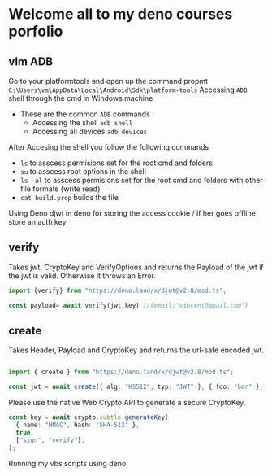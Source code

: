 # Welcome all to my deno courses porfolio

<!-- 
// // Connecting to a Local Database
// await client.connect("mongodb://127.0.0.1:27017");

// Connecting to a Mongo Atlas Database
// await client.connect({
//   db: "<db_name>",
//   tls: true,
//   servers: [
//     {
//       host: "<db_cluster_url>",
//       port: 27017,
//     },
//   ],
//   credential: {
//     username: "<username>",
//     password: "<password>",
//     db: "<db_name>",
//     mechanism: "SCRAM-SHA-1",
//   },
// });
 -->

 <!-- exmple of oaks router context 
 
 import { Router } from "https://deno.land/x/oak/mod.ts";
import { RouterContext } from "./router_context.ts";

interface Body {
    name: string;
    age: number;
}

const router = new Router();

router.get<RouterContext>("/:name", async (ctx: RouterContext) => {
    const name = ctx.params.name;
    ctx.response.body = { message: `Hello, ${name}!` };
});

router.post<RouterContext>("/submit", async (ctx: RouterContext) => {
    const body: Body = await ctx.request.body().value;
    console.log(body);
    ctx.response.body = { message: "Data received" };
});
 -->

 <!-- use this for your respoonse
 
     async vlmregister(ctx:RouterContext){
        const vlmobj =  ctx.request.body();
        ctx.response.headers.set("Content-Type", "application/json");
        ctx.response.body = { message: "Data received", data: vlmobj.value };
        console.log(vlmobj)
    }
  -->

  <!-- working oak example
  import { Application, Router } from 'https:/deno.land/x/oak@v11.1.0/mod.ts';

const app = new Application();
const router = new Router();

router.get("/js/:file", async (context) => {
    const fileName = context.params.file;
    context.response.headers.set("Content-Type", "application/javascript");
    context.response.body = await Deno.open(`./public/js/${fileName}`);
});

router.get("/", async (context) => {
    context.response.headers.set("Content-Type", "text/html");
    context.response.body = await Deno.open(`./public/index.html`);
});

app.use(router.routes());
app.use(router.allowedMethods());

await app.listen({ port: 8000 });

   -->

   <!-- 
   
   what to follow

           // const vlmbody= ctx.request.body({type:"form"});
        // const vlmbody = ctx.request.body({type:"form"});
        // const value = await vlmbody.value;
  
        // // const salt = genSaltSync(8);
        // // const bop = await vlmcreategist(content);
        // // ctx.response.body=bop;
        // // ctx.response.status =201;
        // const hashed = hashSync(pass);
        // const userz= {
        //     user,
        //     email,
        //     password:hashed
        // }
        // console.log()
        // ctx.response.redirect("/Signin")
        // const formData =  ctx.request.body({ type: "form" });

const body =  ctx.request.body()
const {content} =await body.value

if (!content) {
    ctx.throw(400,"Bad request:Not content was found")
}
// const name =value.get("username");
// const email =value.get("email");
// const password =value.get("password");
// const userf={
//     name,email,password
// }
// vlmusers.push(userf)
const gist =await vlmcreategist(content);
console.log(content)
ctx.response.body = gist
ctx.response.status =201
    -->

<!-- 
follow example two

        if(!ctx.request.hasBody){
            ctx.throw(400,bold(red("vlm :( Bad Request:body is missing")));
        }
        // const vlmbody= ctx.request.body({type:"form"});
        const vlmbody = ctx.request.body();
        const {value} = await vlmbody.value;
        const user= value.get('username');
        const email= value.get('email');
        const pass= value.get('password');
        // const salt = genSaltSync(8);
        // const bop = await vlmcreategist(content);
        // ctx.response.body=bop;
        // ctx.response.status =201;
        const hashed = hashSync(pass);
        const userz= {
            user,
            email,
            password:hashed
        }
        vlmusers.push(userz)
        ctx.response.redirect("/Signin")
 -->

 <!-- 
 post user in db
             if(pass !=null){
                const vlmhash=hashSync(pass)
                const userhope={
                    user,
                    email,
                    pass:vlmhash
                }
                if(userhope.user !=null){
                    if (userhope.email != null) {
                        const gist= await vlmcreategist(userhope.user,userhope.email,userhope.pass)
                        vlmusers.push(gist)
                        ctx.response.status =201;
                        ctx.response.redirect("/Signin");
                    }
                }
            }

            
// export class vlmUser {
//     constructor(public name: string, public email: string, public password: string) {}
  
//     vlmisValid(): boolean {
//       return this.name.length > 0 &&
//         this.email.length > 0 &&
//         this.password.length >= 8;
//     }
//   }
  -->

  <!-- auth
          if(pass !=null){
            const vlmhash=hashSync(pass)
            const userhope={
                user,
                email,
                pass:vlmhash
            }
            if(userhope.user !=null){
                if (userhope.email != null) {
                    const check = await vlmexistemail(userhope.email)
                    if (check) {
                        ctx.response.status = 422;
                        ctx.response.body=await renderFileToString(`${Deno.cwd()}/vlmapp/static/register.ejs`,{error:`The email ${email} is already taken.`,title:"try again !"});
                        return;
                      }else{
                      const gist= await vlmcreategist(userhope.user,userhope.email,userhope.pass)
                      vlmusers.push(gist)
                      ctx.response.status =201;
                      ctx.response.redirect("/Signin");
                      }

                }
            }
        }

                        if (userhope.email != null) {
                    const check = await vlmexistemail(userhope.email)
                    if (check) {
                        ctx.response.status = 422;
                        ctx.response.body=await renderFileToString(`${Deno.cwd()}/vlmapp/static/register.ejs`,{error:`The email ${email} is already taken.`,title:"try again !"});
                        return;
                      }else{
                      const gist= await vlmcreategist(userhope.user,userhope.email,userhope.pass)
                      vlmusers.push(gist)
                      ctx.response.status =201;
                      ctx.response.redirect("/Signin");
                      }
                }



                create
Takes Header, Payload and CryptoKey and returns the url-safe encoded jwt.
decode
Takes a jwt and returns a 3-tuple [unknown, unknown, Uint8Array] if the jwt has a valid serialization. Otherwise it throws an Error. This function does not verify the digital signature.
getNumericDate
This helper function simplifies setting a NumericDate. It takes either a Date object or a number (in seconds) and returns the number of seconds from 1970-01-01T00:00:00Z UTC until the specified UTC date/time.
validate
It does not verify the digital signature.
verify
Takes jwt, CryptoKey and VerifyOptions and returns the Payload of the jwt if the jwt is valid. Otherwise it throws an Error.
Interfaces
Header
JWS §4.1.1: The "alg" value is a case-sensitive ASCII string containing a StringOrURI value. This Header Parameter MUST be present and MUST be understood and processed by implementations.
Payload
JWT §1: JWTs encode claims to be transmitted as a JSON [RFC7159] object [...]. JWT §4.1: The following Claim Names are registered in the IANA "JSON Web Token Claims" registry established by Section 10.1. None of the claims defined below are intended to be mandatory to use or implement in all cases, but rather they provide a starting point for a set of useful, interoperable claims. Applications using JWTs should define which specific claims they use and when they are required or optional.
Type Aliases
VerifyOptions
With expLeeway and nbfLeeway implementers may provide for some small leeway to account for clock skew (JWT §4.1.4). The default is 1 second. By passing the option audience, this application tries to identify the recipient with a value in the aud claim. If the values don't match, an Error is thrown.
   -->


   <!-- allorarithims 
   
   HS256 (HMAC SHA-256)
HS384 (HMAC SHA-384)
HS512 (HMAC SHA-512)
RS256 (RSASSA-PKCS1-v1_5 SHA-256)
RS384 (RSASSA-PKCS1-v1_5 SHA-384)
RS512 (RSASSA-PKCS1-v1_5 SHA-512)
PS256 (RSASSA-PSS SHA-256)
PS384 (RSASSA-PSS SHA-384)
PS512 (RSASSA-PSS SHA-512)
ES256 (ECDSA using P-256 and SHA-256)
ES384 (ECDSA using P-384 and SHA-384)
   
   
   -->
## vlm ADB

Go to your platformtools and open up the command propmt `C:\Users\vm\AppData\Local\Android\Sdk\platform-tools`
Accessing `ADB` shell through the cmd in Windows machine

* These are the common `ADB` commands :
  * Accessing the shell `adb shell`
  * Accessing all devices `adb devices`

After Accesing the shell you follow the following commands

* `ls` to asscess permisions set for the root cmd and folders
* `su` to asscess root options in the shell
* `ls -al` to asscess permisions set for the root cmd and folders with other file formats {write read}
* `cat build.prop` builds the file

Using Deno djwt in deno for storing the access cookie / if her goes offline store an auth key

## verify

Takes jwt, CryptoKey and VerifyOptions and returns the Payload of the jwt if the jwt is valid. Otherwise it throws an Error.

 ```ts
import {verify} from "https://deno.land/x/djwt@v2.8/mod.ts";

const payload= await verify(jwt,key) //{email:'vincent@gmail.com"}

```

## create

Takes Header, Payload and CryptoKey and returns the url-safe encoded jwt.

```ts

import { create } from "https://deno.land/x/djwt@v2.8/mod.ts";

const jwt = await create({ alg: "HS512", typ: "JWT" }, { foo: "bar" }, key);

```

Please use the native Web Crypto API to generate a secure CryptoKey.

```ts
const key = await crypto.subtle.generateKey(
  { name: "HMAC", hash: "SHA-512" },
  true,
  ["sign", "verify"],
);

```

Running my vbs scripts using deno
